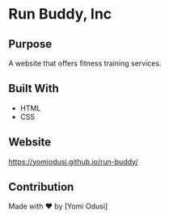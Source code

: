 # Run Buddy, Inc

## Purpose
A website that offers fitness training services.

## Built With
* HTML
* CSS

## Website
https://yomiodusi.github.io/run-buddy/
## Contribution
Made with ❤️ by [Yomi Odusi]

